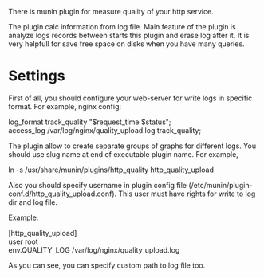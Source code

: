 There is munin plugin for measure quality of your http service.

The plugin calc information from log file. Main feature of the plugin
is analyze logs records between starts this plugin and erase log after
it. It is very helpfull for save free space on disks when you have many queries.


Settings
====================

First of all, you should configure your web-server for write logs in
specific format. For example, nginx config:

log_format track_quality "$request_time $status";  
access_log  /var/log/nginx/quality_upload.log track_quality;  

The plugin allow to create separate groups of graphs for different
logs. You should use slug name at end of executable plugin name. For
example,

ln -s /usr/share/munin/plugins/http_quality http_quality_upload

Also you should specify username in plugin config file
(/etc/munin/plugin-conf.d/http_quality_upload.conf). This user must
have rights for write to log dir and log file.

Example:

[http_quality_upload]  
user root  
env.QUALITY_LOG /var/log/nginx/quality_upload.log  

As you can see, you can specify custom path to log file too.
